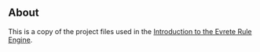 
## About

This is a copy of the project files used in the [Introduction to the Evrete Rule Engine](https://www.baeldung.com/java-evrete-rule-engine).
